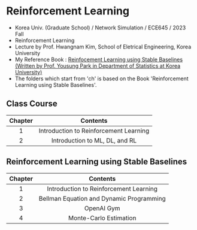# Reinforcement Learning
- Korea Univ. (Graduate School) / Network Simulation / ECE645 / 2023 Fall
- Reinforcement Learning
- Lecture by Prof. Hwangnam Kim, School of Eletrical Engineering, Korea University
- My Reference Book : [Reinfocement Learning using Stable Baselines (Written by Prof. Yousung Park in Department of Statistics at Korea University)](https://product.kyobobook.co.kr/detail/S000001762550)
- The folders which start from 'ch' is based on the Book 'Reinforcement Learning using Stable Baselines'.

## Class Course
|Chapter|Contents|
|:------:|:-----:|
|1|Introduction to Reinforcement Learning|
|2|Introduction to ML, DL, and RL|

## Reinforcement Learning using Stable Baselines
|Chapter|Contents|
|:------:|:-----:|
|1|Introduction to Reinforcement Learning|
|2|Bellman Equation and Dynamic Programming|
|3|OpenAI Gym|
|4|Monte-Carlo Estimation|
